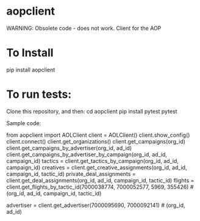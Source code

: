 # aopclient
WARNING: Obsolete code - does not work.
Client for the AOP

# To Install
pip install aopclient

# To run tests:
Clone this repository, and then:
cd aopclient
pip install pytest
pytest

Sample code:


from aopclient import AOLClient
client = AOLClient()
client.show_config()
client.connect()
client.get_organizations()
client.get_campaigns(org_id)
client.get_campaigns_by_advertiser(org_id, ad_id)
client.get_campaigns_by_advertiser_by_campaign(org_id, ad_id, campaign_id)
tactics = client.get_tactics_by_campaign(org_id, ad_id, campaign_id)
creatives = client.get_creative_assignments(org_id, ad_id, campaign_id, tactic_id)
private_deal_assignments = client.get_deal_assignments(org_id, ad_id, campaign_id, tactic_id)
flights = client.get_flights_by_tactic_id(7000038774, 7000052577, 5969, 355426) # (org_id, ad_id, campaign_id, tactic_id)


advertiser = client.get_advertiser(7000095690, 7000092141) # (org_id, ad_id)
